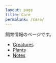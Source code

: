 ```yaml
---
layout: page
title: Care
permalink: /care/
---
```


飼育情報のページです。

* [Creatures](/care/creatures)
* [Plants](/care/plants)
* [Notes](/care/notes)
